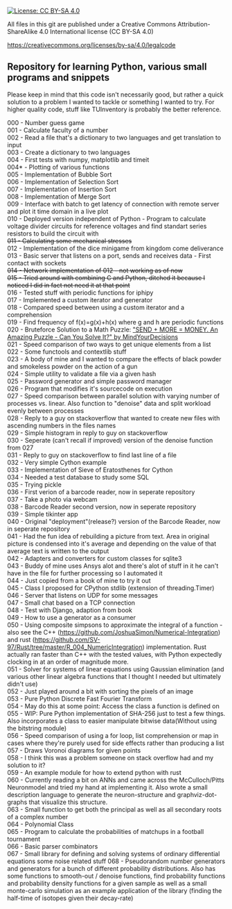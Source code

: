 [![License: CC BY-SA 4.0](https://licensebuttons.net/l/by-sa/4.0/80x15.png)](https://creativecommons.org/licenses/by-sa/4.0/)

All files in this git are published under a Creative Commons Attribution-ShareAlike 4.0 International license (CC BY-SA 4.0)

https://creativecommons.org/licenses/by-sa/4.0/legalcode

## Repository for learning Python, various small programs and snippets

Please keep in mind that this code isn't necessarily good, but rather a quick solution to a problem I wanted to tackle or something I wanted to try. For higher quality code, stuff like TUInventory is probably the better reference.

000 - Number guess game  
001 - Calculate faculty of a number  
002 - Read a file that's a dictionary to two languages and get translation to input  
003 - Create a dictionary to two languages  
004 - First tests with numpy, matplotlib and timeit  
004\* - Plotting of various functions  
005 - Implementation of Bubble Sort  
006 - Implementation of Selection Sort  
007 - Implementation of Insertion Sort  
008 - Implementation of Merge Sort  
009 - Interface with batch to get latency of connection with remote server and plot it time domain in a live plot  
010 - Deployed version independent of Python - Program to calculate voltage divider circuits for reference voltages and find standart series resistors to build the circuit with  
~~011 - Calculating some mechanical stresses~~  
012 - Implementation of the dice minigame from kingdom come deliverance  
013 - Basic server that listens on a port, sends and receives data - First contact with sockets  
~~014 - Network implementation of 012 - not working as of now~~  
~~015 - Tried around with combining C and Python, ditched it because I noticed I did in fact not need it at that point~~  
016 - Tested stuff with periodic functions for iphipy  
017 - Implemented a custom iterator and generator  
018 - Compared speed between using a custom iterator and a comprehension  
019 - Find frequency of f(x)=g(x)+h(x) where g and h are periodic functions  
020 - Bruteforce Solution to a Math Puzzle: ["SEND + MORE = MONEY. An Amazing Puzzle - Can You Solve It?" by MindYourDecisions](https://youtu.be/p5YjV-100Hc)  
021 - Speed comparison of two ways to get unique elements from a list  
022 - Some functools and contextlib stuff  
023 - A body of mine and I wanted to compare the effects of black powder and smokeless powder on the action of a gun  
024 - Simple utility to validate a file via a given hash  
025 - Password generator and simple password manager  
026 - Program that modifies it's sourcecode on execution  
027 - Speed comparison between parallel solution with varying number of processes vs. linear. Also function to "denoise" data and split workload evenly between processes  
028 - Reply to a guy on stackoverflow that wanted to create new files with ascending numbers in the files names  
029 - Simple histogram in reply to guy on stackoverflow  
030 - Seperate (can't recall if improved) version of the denoise function from 027  
031 - Reply to guy on stackoverflow to find last line of a file  
032 - Very simple Cython example  
033 - Implementation of Sieve of Eratosthenes for Cython  
034 - Needed a test database to study some SQL  
035 - Trying pickle  
036 - First verion of a barcode reader, now in seperate repository  
037 - Take a photo via webcam  
038 - Barcode Reader second version, now in seperate repository  
039 - Simple tikinter app  
040 - Original "deployment"(release?) version of the Barcode Reader, now in seperate repository  
041 - Had the fun idea of rebuilding a picture from text. Area in original picture is condensed into it's average and depending on the value of that average text is written to the output  
042 - Adapters and converters for custom classes for sqlite3  
043 - Buddy of mine uses Ansys alot and there's alot of stuff in it he can't have in the file for further processing so I automated it  
044 - Just copied from a book of mine to try it out  
045 - Class I proposed for CPython stdlib (extension of threading.Timer)  
046 - Server that listens on UDP for some messages  
047 - Small chat based on a TCP connection  
048 - Test with Django, adaption from book  
049 - How to use a generator as a consumer  
050 - Using composite simpsons to approximate the integral of a function - also see the C++ (https://github.com/JoshuaSimon/Numerical-Integration) and rust (https://github.com/SV-97/Rust/tree/master/R_004_NumericIntegration) implementation. Rust actually ran faster than C++ with the tested values, with Python expectedly clocking in at an order of magnitude more.  
051 - Solver for systems of linear equations using Gaussian elimination (and various other linear algebra functions that I thought I needed but ultimately didn't use)  
052 - Just played around a bit with sorting the pixels of an image  
053 - Pure Python Discrete Fast Fourier Transform  
054 - May do this at some point: Access the class a function is defined on  
055 - WIP: Pure Python implementation of SHA-256 just to test a few things. Also incorporates a class to easier manipulate bitwise data(Without using the bitstring module)  
056 - Speed comparison of using a for loop, list comprehension or map in cases where they're purely used for side effects rather than producing a list  
057 - Draws Voronoi diagrams for given points  
058 - I think this was a problem someone on stack overflow had and my solution to it?  
059 - An example module for how to extend python with rust  
060 - Currently reading a bit on ANNs and came across the McCulloch/Pitts Neuronmodel and tried my hand at implementing it. Also wrote a small description language to generate the neuron-structure and graphviz-dot-graphs that visualize this structure.  
063 - Small function to get both the principal as well as all secondary roots of a complex number  
064 - Polynomial Class  
065 - Program to calculate the probabilities of matchups in a football tournament  
066 - Basic parser combinators  
067 - Small library for defining and solving systems of ordinary differential equations some noise related stuff
068 - Pseudorandom number generators and generators for a bunch of different probability distributions. Also has some functions to smooth-out / denoise functions, find probability functions and probability density functions for a given sample as well as a small monte-carlo simulation as an example application of the library (finding the half-time of isotopes given their decay-rate)
